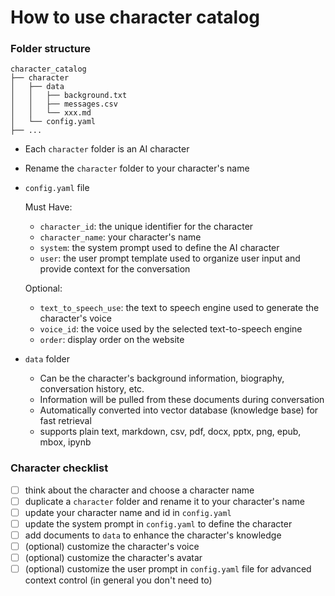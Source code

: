 # How to use character catalog

### Folder structure

```
character_catalog
├── character
│   ├── data
│   │   ├── background.txt
│   │   ├── messages.csv
│   │   └── xxx.md
│   └── config.yaml
├── ...
```

- Each `character` folder is an AI character
- Rename the `character` folder to your character's name
- `config.yaml` file

    Must Have:
    - `character_id`: the unique identifier for the character
    - `character_name`: your character's name
    - `system`: the system prompt used to define the AI character
    - `user`: the user prompt template used to organize user input and provide context for the conversation

    Optional:
    - `text_to_speech_use`: the text to speech engine used to generate the character's voice
    - `voice_id`: the voice used by the selected text-to-speech engine
    - `order`: display order on the website

- `data` folder
    - Can be the character's background information, biography, conversation history, etc.
    - Information will be pulled from these documents during conversation
    - Automatically converted into vector database (knowledge base) for fast retrieval
    - supports plain text, markdown, csv, pdf, docx, pptx, png, epub, mbox, ipynb

### Character checklist

- [ ] think about the character and choose a character name
- [ ] duplicate a `character` folder and rename it to your character's name
- [ ] update your character name and id in `config.yaml`
- [ ] update the system prompt in `config.yaml` to define the character
- [ ] add documents to `data` to enhance the character's knowledge
- [ ] (optional) customize the character's voice
- [ ] (optional) customize the character's avatar
- [ ] (optional) customize the user prompt in `config.yaml` file for advanced context control (in general you don't need to)
